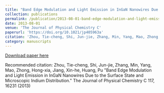 ```yaml
---
title: "Band Edge Modulation and Light Emission in InGaN Nanowires Due to the Surface State and Microscopic Indium Distribution"
collection: publications
permalink: /publication/2013-08-01-band-edge-modulation-and-light-emission-in-ingan-nanowires-due-to-the-surface-state-and-microscopic-indium-distribution
date: 2013-08-01
venue: 'The Journal of Physical Chemistry C'
paperurl: 'https://doi.org/10.1021/jp405963a'
citation: 'Zhou, Tie-cheng, Shi, Jun-jie, Zhang, Min, Yang, Mao, Zhong, Hong-xia, Jiang, Xin-he, Huang, Pu &quot;Band Edge Modulation and Light Emission in InGaN Nanowires Due to the Surface State and Microscopic Indium Distribution.&quot; The Journal of Physical Chemistry C 117, 16231 (2013)'
category: manuscripts
---
```


<a href='https://doi.org/10.1021/jp405963a'>Download paper here</a>

Recommended citation: Zhou, Tie-cheng, Shi, Jun-jie, Zhang, Min, Yang, Mao, Zhong, Hong-xia, Jiang, Xin-he, Huang, Pu &quot;Band Edge Modulation and Light Emission in InGaN Nanowires Due to the Surface State and Microscopic Indium Distribution.&quot; The Journal of Physical Chemistry C 117, 16231 (2013)